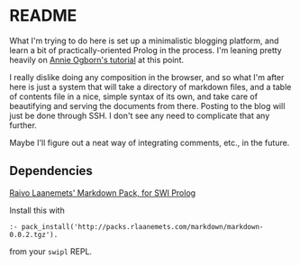 # README #

What I'm trying to do here is set up a minimalistic blogging
platform, and learn a bit of practically-oriented Prolog in
the process. I'm leaning pretty heavily on 
[Annie Ogborn's tutorial](http://www.pathwayslms.com/swipltuts/html/index.html)
at this point. 

I really dislike doing any composition in the browser, and so
what I'm after here is just a system that will take a directory
of markdown files, and a table of contents file in a nice, simple
syntax of its own, and take care of beautifying and serving the
documents from there. Posting to the blog will just be done through
SSH. I don't see any need to complicate that any further. 

Maybe I'll figure out a neat way of integrating comments, etc., 
in the future. 

## Dependencies
[Raivo Laanemets' Markdown Pack, for SWI Prolog](http://packs.rlaanemets.com/markdown/markdown-0.0.2.tgz)

Install this with
```
:- pack_install('http://packs.rlaanemets.com/markdown/markdown-0.0.2.tgz').
```
from your `swipl` REPL.


